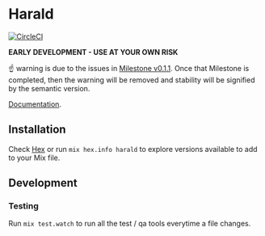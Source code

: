 # Harald

[![CircleCI](https://circleci.com/gh/verypossible/harald.svg?style=svg)](https://circleci.com/gh/verypossible/harald)

**EARLY DEVELOPMENT - USE AT YOUR OWN RISK**

:point_up: warning is due to the issues in [Milestone
v0.1.1](https://github.com/verypossible/harald/milestone/5). Once that
Milestone is completed, then the warning will be removed and stability will be
signified by the semantic version.

[Documentation](https://hexdocs.pm/harald).

## Installation

Check [Hex](https://hex.pm/packages/harald) or run `mix hex.info harald` to explore versions available to add to your Mix file.

## Development

### Testing

Run `mix test.watch` to run all the test / qa tools everytime a file changes.
